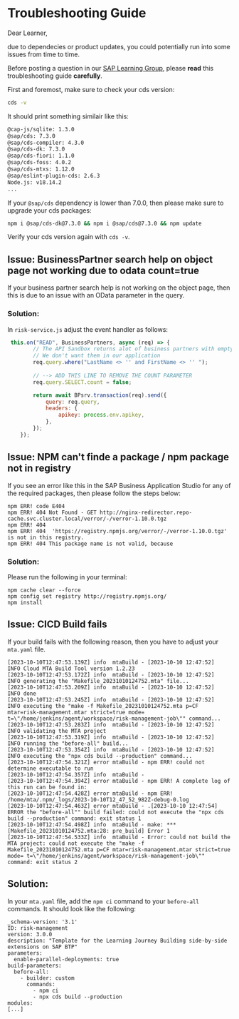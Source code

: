 # Troubleshooting Guide

Dear Learner,

due to dependecies or product updates, you could potentially run into some issues from time to time.

Before posting a question in our [SAP Learning Group](https://groups.community.sap.com/t5/sap-learning-groups/ct-p/SAP-Learning), please **read** this troubleshooting guide **carefully**.

First and foremost, make sure to check your cds version:

```bash
cds -v
```

It should print something similair like this:
```bash
@cap-js/sqlite: 1.3.0
@sap/cds: 7.3.0
@sap/cds-compiler: 4.3.0
@sap/cds-dk: 7.3.0
@sap/cds-fiori: 1.1.0
@sap/cds-foss: 4.0.2
@sap/cds-mtxs: 1.12.0
@sap/eslint-plugin-cds: 2.6.3
Node.js: v18.14.2
...
```

If your ```@sap/cds``` dependency is lower than 7.0.0, then please make sure to upgrade your cds packages:

```bash
npm i @sap/cds-dk@7.3.0 && npm i @sap/cds@7.3.0 && npm update
```

Verify your cds version again with ```cds -v```.

## Issue: BusinessPartner search help on object page not working due to odata count=true

If your business partner search help is not working on the object page, then this is due to an issue with an OData parameter in the query.

### Solution:

In `risk-service.js` adjust the event handler as follows:

```js
 this.on("READ", BusinessPartners, async (req) => {
        // The API Sandbox returns alot of business partners with empty names.
        // We don't want them in our application
        req.query.where("LastName <> '' and FirstName <> '' ");
        
        // --> ADD THIS LINE TO REMOVE THE COUNT PARAMETER
        req.query.SELECT.count = false;

        return await BPsrv.transaction(req).send({
            query: req.query,
            headers: {
                apikey: process.env.apikey,
            },
        });
    });
```

## Issue: NPM can't finde a package / npm package not in registry

If you see an error like this in the SAP Business Application Studio for any of the required packages, then please follow the steps below:

```
npm ERR! code E404
npm ERR! 404 Not Found - GET http://nginx-redirector.repo-cache.svc.cluster.local/verror/-/verror-1.10.0.tgz
npm ERR! 404 
npm ERR! 404  'https://registry.npmjs.org/verror/-/verror-1.10.0.tgz' is not in this registry.
npm ERR! 404 This package name is not valid, because 
```

### Solution:

Please run the following in your terminal:

```
npm cache clear --force
npm config set registry http://registry.npmjs.org/
npm install
```

## Issue: CICD Build fails

If your build fails with the following reason, then you have to adjust your `mta.yaml` file.

```
[2023-10-10T12:47:53.139Z] info  mtaBuild - [2023-10-10 12:47:52]  INFO Cloud MTA Build Tool version 1.2.23
[2023-10-10T12:47:53.172Z] info  mtaBuild - [2023-10-10 12:47:52]  INFO generating the "Makefile_20231010124752.mta" file...
[2023-10-10T12:47:53.209Z] info  mtaBuild - [2023-10-10 12:47:52]  INFO done
[2023-10-10T12:47:53.245Z] info  mtaBuild - [2023-10-10 12:47:52]  INFO executing the "make -f Makefile_20231010124752.mta p=CF mtar=risk-management.mtar strict=true mode= t=\"/home/jenkins/agent/workspace/risk-management-job\"" command...
[2023-10-10T12:47:53.283Z] info  mtaBuild - [2023-10-10 12:47:52]  INFO validating the MTA project
[2023-10-10T12:47:53.319Z] info  mtaBuild - [2023-10-10 12:47:52]  INFO running the "before-all" build...
[2023-10-10T12:47:53.354Z] info  mtaBuild - [2023-10-10 12:47:52]  INFO executing the "npx cds build --production" command...
[2023-10-10T12:47:54.321Z] error mtaBuild - npm ERR! could not determine executable to run
[2023-10-10T12:47:54.357Z] info  mtaBuild - 
[2023-10-10T12:47:54.394Z] error mtaBuild - npm ERR! A complete log of this run can be found in:
[2023-10-10T12:47:54.428Z] error mtaBuild - npm ERR!     /home/mta/.npm/_logs/2023-10-10T12_47_52_982Z-debug-0.log
[2023-10-10T12:47:54.463Z] error mtaBuild - .[2023-10-10 12:47:54] ERROR the "before-all"" build failed: could not execute the "npx cds build --production" command: exit status 1
[2023-10-10T12:47:54.498Z] info  mtaBuild - make: *** [Makefile_20231010124752.mta:28: pre_build] Error 1
[2023-10-10T12:47:54.533Z] info  mtaBuild - Error: could not build the MTA project: could not execute the "make -f Makefile_20231010124752.mta p=CF mtar=risk-management.mtar strict=true mode= t=\"/home/jenkins/agent/workspace/risk-management-job\"" command: exit status 2
```

## Solution:

In your `mta.yaml` file, add the `npm ci` command to your `before-all` commands. It should look like the following:

```
_schema-version: '3.1'
ID: risk-management
version: 3.0.0
description: "Template for the Learning Journey Building side-by-side extensions on SAP BTP"
parameters:
  enable-parallel-deployments: true
build-parameters:
  before-all:
    - builder: custom
      commands:
        - npm ci
        - npx cds build --production
modules:
[...]
```